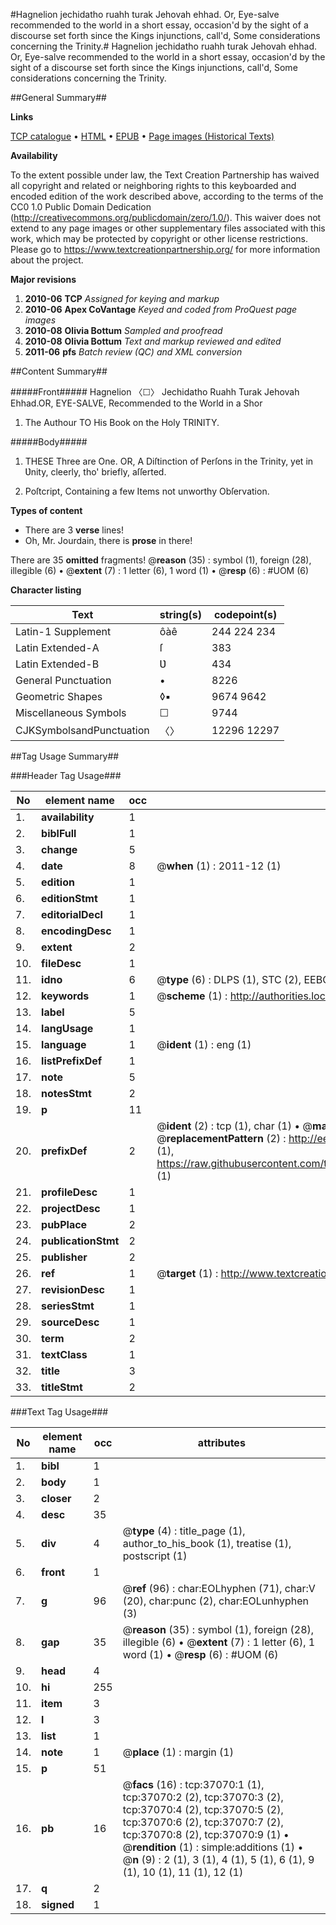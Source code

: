 #Hagnelion jechidatho ruahh turak Jehovah ehhad. Or, Eye-salve recommended to the world in a short essay, occasion'd by the sight of a discourse set forth since the Kings injunctions, call'd, Some considerations concerning the Trinity.#
Hagnelion jechidatho ruahh turak Jehovah ehhad. Or, Eye-salve recommended to the world in a short essay, occasion'd by the sight of a discourse set forth since the Kings injunctions, call'd, Some considerations concerning the Trinity.

##General Summary##

**Links**

[TCP catalogue](http://www.ota.ox.ac.uk/tcp/)  • 
[HTML](http://tei.it.ox.ac.uk/tcp/Texts-HTML/free/A43/A43713.html)  • 
[EPUB](http://tei.it.ox.ac.uk/tcp/Texts-EPUB/free/A43/A43713.epub) • 
[Page images (Historical Texts)](https://historicaltexts.jisc.ac.uk/eebo-99832596e)

**Availability**

To the extent possible under law, the Text Creation Partnership has waived all copyright and related or neighboring rights to this keyboarded and encoded edition of the work described above, according to the terms of the CC0 1.0 Public Domain Dedication (http://creativecommons.org/publicdomain/zero/1.0/). This waiver does not extend to any page images or other supplementary files associated with this work, which may be protected by copyright or other license restrictions. Please go to https://www.textcreationpartnership.org/ for more information about the project.

**Major revisions**

1. __2010-06__ __TCP__ *Assigned for keying and markup*
1. __2010-06__ __Apex CoVantage__ *Keyed and coded from ProQuest page images*
1. __2010-08__ __Olivia Bottum__ *Sampled and proofread*
1. __2010-08__ __Olivia Bottum__ *Text and markup reviewed and edited*
1. __2011-06__ __pfs__ *Batch review (QC) and XML conversion*

##Content Summary##

#####Front#####
Hagnelion 〈☐〉 Jechidatho Ruahh Turak Jehovah Ehhad.OR, EYE-SALVE, Recommended to the World in a Shor
1. The Authour TO His Book on the Holy TRINITY.

#####Body#####

1. THESE Three are One. OR, A Diſtinction of Perſons in the Trinity, yet in Ʋnity, cleerly, tho' briefly, aſſerted.

1. Poſtcript, Containing a few Items not unworthy Obſervation.

**Types of content**

  * There are 3 **verse** lines!
  * Oh, Mr. Jourdain, there is **prose** in there!

There are 35 **omitted** fragments! 
 @__reason__ (35) : symbol (1), foreign (28), illegible (6)  •  @__extent__ (7) : 1 letter (6), 1 word (1)  •  @__resp__ (6) : #UOM (6)

**Character listing**


|Text|string(s)|codepoint(s)|
|---|---|---|
|Latin-1 Supplement|ôàê|244 224 234|
|Latin Extended-A|ſ|383|
|Latin Extended-B|Ʋ|434|
|General Punctuation|•|8226|
|Geometric Shapes|◊▪|9674 9642|
|Miscellaneous Symbols|☐|9744|
|CJKSymbolsandPunctuation|〈〉|12296 12297|

##Tag Usage Summary##

###Header Tag Usage###

|No|element name|occ|attributes|
|---|---|---|---|
|1.|__availability__|1||
|2.|__biblFull__|1||
|3.|__change__|5||
|4.|__date__|8| @__when__ (1) : 2011-12 (1)|
|5.|__edition__|1||
|6.|__editionStmt__|1||
|7.|__editorialDecl__|1||
|8.|__encodingDesc__|1||
|9.|__extent__|2||
|10.|__fileDesc__|1||
|11.|__idno__|6| @__type__ (6) : DLPS (1), STC (2), EEBO-CITATION (1), PROQUEST (1), VID (1)|
|12.|__keywords__|1| @__scheme__ (1) : http://authorities.loc.gov/ (1)|
|13.|__label__|5||
|14.|__langUsage__|1||
|15.|__language__|1| @__ident__ (1) : eng (1)|
|16.|__listPrefixDef__|1||
|17.|__note__|5||
|18.|__notesStmt__|2||
|19.|__p__|11||
|20.|__prefixDef__|2| @__ident__ (2) : tcp (1), char (1)  •  @__matchPattern__ (2) : ([0-9\-]+):([0-9IVX]+) (1), (.+) (1)  •  @__replacementPattern__ (2) : http://eebo.chadwyck.com/downloadtiff?vid=$1&page=$2 (1), https://raw.githubusercontent.com/textcreationpartnership/Texts/master/tcpchars.xml#$1 (1)|
|21.|__profileDesc__|1||
|22.|__projectDesc__|1||
|23.|__pubPlace__|2||
|24.|__publicationStmt__|2||
|25.|__publisher__|2||
|26.|__ref__|1| @__target__ (1) : http://www.textcreationpartnership.org/docs/. (1)|
|27.|__revisionDesc__|1||
|28.|__seriesStmt__|1||
|29.|__sourceDesc__|1||
|30.|__term__|2||
|31.|__textClass__|1||
|32.|__title__|3||
|33.|__titleStmt__|2||


###Text Tag Usage###

|No|element name|occ|attributes|
|---|---|---|---|
|1.|__bibl__|1||
|2.|__body__|1||
|3.|__closer__|2||
|4.|__desc__|35||
|5.|__div__|4| @__type__ (4) : title_page (1), author_to_his_book (1), treatise (1), postscript (1)|
|6.|__front__|1||
|7.|__g__|96| @__ref__ (96) : char:EOLhyphen (71), char:V (20), char:punc (2), char:EOLunhyphen (3)|
|8.|__gap__|35| @__reason__ (35) : symbol (1), foreign (28), illegible (6)  •  @__extent__ (7) : 1 letter (6), 1 word (1)  •  @__resp__ (6) : #UOM (6)|
|9.|__head__|4||
|10.|__hi__|255||
|11.|__item__|3||
|12.|__l__|3||
|13.|__list__|1||
|14.|__note__|1| @__place__ (1) : margin (1)|
|15.|__p__|51||
|16.|__pb__|16| @__facs__ (16) : tcp:37070:1 (1), tcp:37070:2 (2), tcp:37070:3 (2), tcp:37070:4 (2), tcp:37070:5 (2), tcp:37070:6 (2), tcp:37070:7 (2), tcp:37070:8 (2), tcp:37070:9 (1)  •  @__rendition__ (1) : simple:additions (1)  •  @__n__ (9) : 2 (1), 3 (1), 4 (1), 5 (1), 6 (1), 9 (1), 10 (1), 11 (1), 12 (1)|
|17.|__q__|2||
|18.|__signed__|1||
